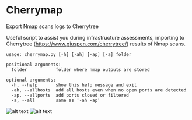 # Cherrymap
Export Nmap scans logs to Cherrytree

Useful script to assist you during infrastructure assessments, importing to Cherrytree (https://www.giuspen.com/cherrytree/) results of Nmap scans.

```
usage: cherrymap.py [-h] [-ah] [-ap] [-a] folder

positional arguments:
  folder           folder where nmap outputs are stored

optional arguments:
  -h, --help       show this help message and exit
  -ah, --allhosts  add all hosts even when no open ports are detected
  -ap, --allports  add ports closed or filtered
  -a, --all        same as '-ah -ap'
```

![alt text](https://github.com/sergiodmn/cherrymap/blob/master/example/example1.png "Example 1")
![alt text](https://github.com/sergiodmn/cherrymap/blob/master/example/example2.png "Example 2")
